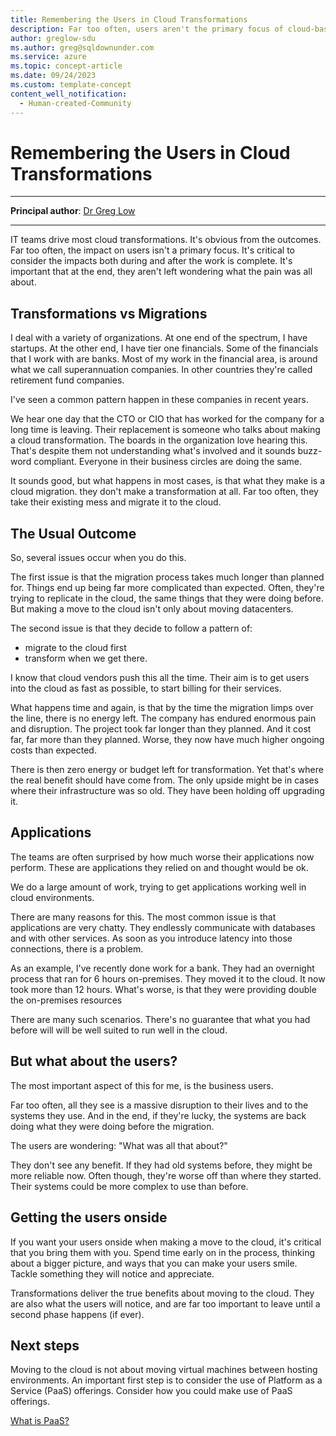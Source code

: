 ```yaml
---
title: Remembering the Users in Cloud Transformations
description: Far too often, users aren't the primary focus of cloud-based transformations. It's important that at the end, they aren't left wondering what it was all about.  
author: greglow-sdu
ms.author: greg@sqldownunder.com 
ms.service: azure
ms.topic: concept-article
ms.date: 09/24/2023
ms.custom: template-concept
content_well_notification: 
  - Human-created-Community
---
```


# Remembering the Users in Cloud Transformations

---

**Principal author**: [Dr Greg Low](https://learn.microsoft.com/users/greglow/)

---

IT teams drive most cloud transformations. It's obvious from the outcomes. Far too often, the impact on users isn't a primary focus. It's critical to consider the impacts both during and after the work is complete. It's important that at the end, they aren't left wondering what the pain was all about.

## Transformations vs Migrations
I deal with a variety of organizations. At one end of the spectrum,  I have startups. At the other end, I have tier one financials. Some of the financials that I work with are banks. Most of my work in the financial area, is around what we call superannuation companies. In other countries they're called retirement fund companies.

I've seen a common pattern happen in these companies in recent years. 

We hear one day that the CTO or CIO that has worked for the company for a long time is leaving. Their replacement is someone who talks about making a cloud transformation. The boards in the organization love hearing this. That's despite them not understanding what's involved and it sounds buzz-word compliant. Everyone in their business circles are doing the same. 

It sounds good, but what happens in most cases, is that what they make is a cloud migration. they don't make a transformation at all. Far too often, they take their existing mess and migrate it to the cloud.

## The Usual Outcome
So, several issues occur when you do this.

The first issue is that the migration process takes much longer than planned for. Things end up being far more complicated than expected. Often, they're trying to replicate in the cloud, the same things that they were doing before. But making a move to the cloud isn't only about moving datacenters. 

The second issue is that they decide to follow a pattern of:
* migrate to the cloud first
* transform when we get there.

I know that cloud vendors push this all the time. Their aim is to get users into the cloud as fast as possible, to start billing for their services.

What happens time and again, is that by the time the migration limps over the line, there is no energy left. The company has endured enormous pain and disruption. The project took far longer than they planned. And it cost far, far more than they planned. Worse, they now have much higher ongoing costs than expected.

There is then zero energy or budget left for transformation. Yet that's where the real benefit should have come from. The only upside might be in cases where their infrastructure was so old. They have been holding off upgrading it. 

## Applications
The teams are often surprised by how much worse their applications now perform. These are applications they relied on and thought would be ok. 

We do a large amount of work, trying to get applications working well in cloud environments. 

There are many reasons for this. The most common issue is that applications are very chatty. They endlessly communicate with databases and with other services. As soon as you introduce latency into those connections, there is a problem. 

As an example, I've recently done work for a bank. They had an overnight process that ran for 6 hours on-premises. They moved it to the cloud. It now took more than 12 hours. What's worse, is that they were providing double the on-premises resources
 
There are many such scenarios. There's no guarantee that what you had before will will be well suited to run well in the cloud. 

## But what about the users?
The most important aspect of this for me, is the business users. 

Far too often, all they see is a massive disruption to their lives and to the systems they use. And in the end, if they're lucky, the systems are back doing what they were doing before the migration.

The users are wondering: "What was all that about?"

They don't see any benefit. If they had old systems before, they might be more reliable now. Often though, they're worse off than where they started. Their systems could be more complex to use than before. 
   
## Getting the users onside
If you want your users onside when making a move to the cloud, it's critical that you bring them with you. Spend time early on in the process, thinking about a bigger picture, and ways that you can make your users smile. Tackle something they will notice and appreciate.  

Transformations deliver the true benefits about moving to the cloud. They are also what the users will notice, and are far too important to leave until a second phase happens (if ever). 

## Next steps
Moving to the cloud is not about moving virtual machines between hosting environments. An important first step is to consider the use of Platform as a Service (PaaS) offerings. Consider how you could make use of PaaS offerings. 

[What is PaaS?](https://azure.microsoft.com/resources/cloud-computing-dictionary/what-is-paas)